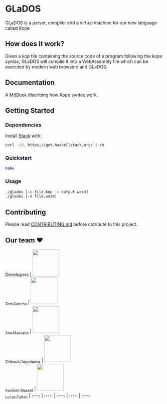 # GLaDOS

GLaDOS is a parser, compiler and a virtual machine for our new language called Kope

## How does it work?

Given a kop file containing the source code of a program following the kope syntax, GLaDOS will compile it into a WebAssembly file which can be executed by modern web browsers and GLaDOS.

## Documentation

A [MdBook](https://tipbs.github.io/GLaDOS/) discribing how Kope syntax work.

## Getting Started

### Dependencies

Install [Stack](https://docs.haskellstack.org/en/stable/) with:
```sh
curl -sSL https://get.haskellstack.org/ | sh
```

### Quickstart

```sh
make
```

### Usage

```sh
./glados [-c file.kop -o output.wasm]
./glados [-e file.wasm]
```

## Contributing

Please read [CONTRIBUTING.md](./CONTRIBUTING.md) before cotribute to this project.

## Our team :heart:

Developers
| [<img src="https://github.com/Nestyles.png?size=85" width=85><br><sub>Tom Sancho</sub>](https://github.com/Nestyles) | [<img src="https://github.com/MizuriGit.png?size=85" width=85><br><sub>Ana Masselot</sub>](https://github.com/MizuriGit) | [<img src="https://github.com/Tipbs.png?size=85" width=85><br><sub>Thibault Degodenne</sub>](https://github.com/Tipbs) | [<img src="https://github.com/draze999.png?size=85" width=85><br><sub>Aurelien Masset</sub>](https://github.com/draze999) | [<img src="https://github.com/TAILLAN-Lucas.png?size=85" width=85><br><sub>Lucas Taillan</sub>](https://github.com/TAILLAN-Lucas)
| :---: | :---: | :---: | :---: | :---:
